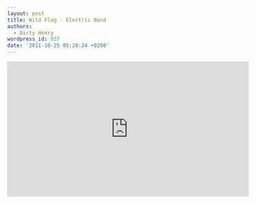 ```yaml
---
layout: post
title: Wild Flag - Electric Band
authors:
  - Dirty Henry
wordpress_id: 937
date: '2011-10-25 05:28:24 +0200'
---
```

<iframe width="560" height="314" src="http://www.npr.org/player/embeddable/video/player.html?i=141587275&m=141591608" frameborder="0"></iframe>
